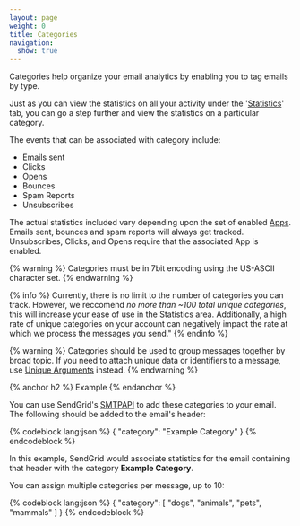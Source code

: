 ```yaml
---
layout: page
weight: 0
title: Categories
navigation:
  show: true
---
```


Categories help organize your email analytics by enabling you to tag emails by type.

Just as you can view the statistics on all your activity under the '[Statistics]({{root_url}}/Delivery_Metrics/)' tab, you can go a step further and view the statistics on a particular category.

The events that can be associated with category include:

-   Emails sent
-   Clicks
-   Opens
-   Bounces
-   Spam Reports
-   Unsubscribes

The actual statistics included vary depending upon the set of enabled [Apps]({{root_url}}/Apps/). Emails sent, bounces and spam reports will always get tracked. Unsubscribes, Clicks, and Opens require that the associated App is enabled.

{% warning %}
Categories must be in 7bit encoding using the US-ASCII character set. 
{% endwarning %}

{% info %}
Currently, there is no limit to the number of categories you can track. However, we reccomend *no more than ~100 total unique categories*, this will increase your ease of use in the Statistics area. Additionally, a high rate of unique categories on your account can negatively impact the rate at which we process the messages you send."
{% endinfo %}

{% warning %}
Categories should be used to group messages together by broad topic. If you need to attach unique data or identifiers to a message, use [Unique Arguments]({{root_url}}/API_Reference/SMTP_API/unique_arguments.html) instead. 
{% endwarning %}

{% anchor h2 %}
Example 
{% endanchor %}

You can use SendGrid's [SMTPAPI]({{root_url}}/API_Reference/SMTP_API/) to add these categories to your email. The following should be added to the email's header:

{% codeblock lang:json %}
{
  "category": "Example Category"
}
{% endcodeblock %}

In this example, SendGrid would associate statistics for the email containing that header with the category **Example Category**.

You can assign multiple categories per message, up to 10:

{% codeblock lang:json %}
{
  "category": [
    "dogs",
    "animals",
    "pets",
    "mammals"
  ]
}
{% endcodeblock %}
